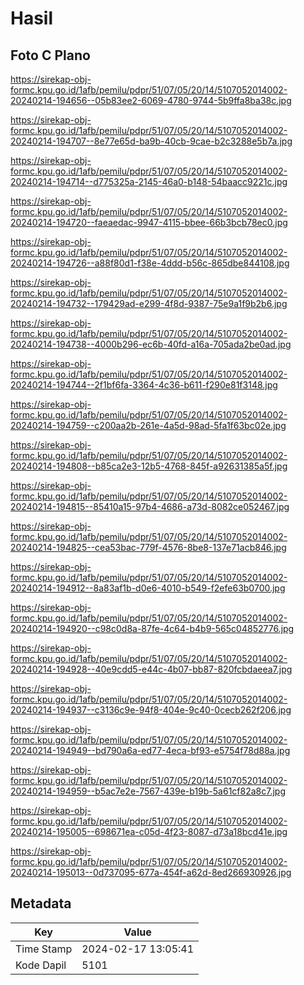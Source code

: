 # Hasil

## Foto C Plano

https://sirekap-obj-formc.kpu.go.id/1afb/pemilu/pdpr/51/07/05/20/14/5107052014002-20240214-194656--05b83ee2-6069-4780-9744-5b9ffa8ba38c.jpg

https://sirekap-obj-formc.kpu.go.id/1afb/pemilu/pdpr/51/07/05/20/14/5107052014002-20240214-194707--8e77e65d-ba9b-40cb-9cae-b2c3288e5b7a.jpg

https://sirekap-obj-formc.kpu.go.id/1afb/pemilu/pdpr/51/07/05/20/14/5107052014002-20240214-194714--d775325a-2145-46a0-b148-54baacc9221c.jpg

https://sirekap-obj-formc.kpu.go.id/1afb/pemilu/pdpr/51/07/05/20/14/5107052014002-20240214-194720--faeaedac-9947-4115-bbee-66b3bcb78ec0.jpg

https://sirekap-obj-formc.kpu.go.id/1afb/pemilu/pdpr/51/07/05/20/14/5107052014002-20240214-194726--a88f80d1-f38e-4ddd-b56c-865dbe844108.jpg

https://sirekap-obj-formc.kpu.go.id/1afb/pemilu/pdpr/51/07/05/20/14/5107052014002-20240214-194732--179429ad-e299-4f8d-9387-75e9a1f9b2b6.jpg

https://sirekap-obj-formc.kpu.go.id/1afb/pemilu/pdpr/51/07/05/20/14/5107052014002-20240214-194738--4000b296-ec6b-40fd-a16a-705ada2be0ad.jpg

https://sirekap-obj-formc.kpu.go.id/1afb/pemilu/pdpr/51/07/05/20/14/5107052014002-20240214-194744--2f1bf6fa-3364-4c36-b611-f290e81f3148.jpg

https://sirekap-obj-formc.kpu.go.id/1afb/pemilu/pdpr/51/07/05/20/14/5107052014002-20240214-194759--c200aa2b-261e-4a5d-98ad-5fa1f63bc02e.jpg

https://sirekap-obj-formc.kpu.go.id/1afb/pemilu/pdpr/51/07/05/20/14/5107052014002-20240214-194808--b85ca2e3-12b5-4768-845f-a92631385a5f.jpg

https://sirekap-obj-formc.kpu.go.id/1afb/pemilu/pdpr/51/07/05/20/14/5107052014002-20240214-194815--85410a15-97b4-4686-a73d-8082ce052467.jpg

https://sirekap-obj-formc.kpu.go.id/1afb/pemilu/pdpr/51/07/05/20/14/5107052014002-20240214-194825--cea53bac-779f-4576-8be8-137e71acb846.jpg

https://sirekap-obj-formc.kpu.go.id/1afb/pemilu/pdpr/51/07/05/20/14/5107052014002-20240214-194912--8a83af1b-d0e6-4010-b549-f2efe63b0700.jpg

https://sirekap-obj-formc.kpu.go.id/1afb/pemilu/pdpr/51/07/05/20/14/5107052014002-20240214-194920--c98c0d8a-87fe-4c64-b4b9-565c04852776.jpg

https://sirekap-obj-formc.kpu.go.id/1afb/pemilu/pdpr/51/07/05/20/14/5107052014002-20240214-194928--40e9cdd5-e44c-4b07-bb87-820fcbdaeea7.jpg

https://sirekap-obj-formc.kpu.go.id/1afb/pemilu/pdpr/51/07/05/20/14/5107052014002-20240214-194937--c3136c9e-94f8-404e-9c40-0cecb262f206.jpg

https://sirekap-obj-formc.kpu.go.id/1afb/pemilu/pdpr/51/07/05/20/14/5107052014002-20240214-194949--bd790a6a-ed77-4eca-bf93-e5754f78d88a.jpg

https://sirekap-obj-formc.kpu.go.id/1afb/pemilu/pdpr/51/07/05/20/14/5107052014002-20240214-194959--b5ac7e2e-7567-439e-b19b-5a61cf82a8c7.jpg

https://sirekap-obj-formc.kpu.go.id/1afb/pemilu/pdpr/51/07/05/20/14/5107052014002-20240214-195005--698671ea-c05d-4f23-8087-d73a18bcd41e.jpg

https://sirekap-obj-formc.kpu.go.id/1afb/pemilu/pdpr/51/07/05/20/14/5107052014002-20240214-195013--0d737095-677a-454f-a62d-8ed266930926.jpg


## Metadata

| Key        | Value               |
| ---------- | ------------------- |
| Time Stamp | 2024-02-17 13:05:41 |
| Kode Dapil | 5101                |



